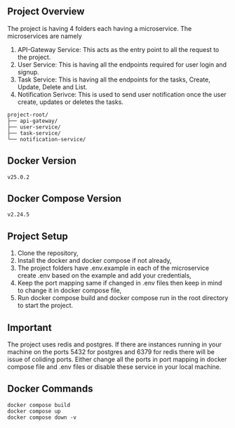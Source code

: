 ## Project Overview

The project is having 4 folders each having a microservice. The microservices are namely 
  1. API-Gateway Service: This acts as the entry point to all the request to the project.
  2. User Service: This is having all the endpoints required for user login and signup.
  3. Task Service: This is having all the endpoints for the tasks, Create, Update, Delete and List.
  4. Notification Serivce: This is used to send user notification once the user create, updates or deletes the tasks.
  
```
project-root/
├── api-gateway/
├── user-service/
├── task-service/
└── notification-service/
```

## Docker Version
```
v25.0.2

```

## Docker Compose Version
```
v2.24.5

```

## Project Setup

1. Clone the repository,
2. Install the docker and docker compose if not already,
3. The project folders have .env.example in each of the microservice create .env based on the example and add your credentials, 
4. Keep the port mapping same if changed in .env files then keep in mind to change it in docker compose file,
5. Run docker compose build and docker compose run in the root directory to start the project.


## Important 


The project uses redis and postgres. If there are instances running in your machine on the ports 5432 for postgres and 6379 for redis there will be issue of coliding ports. Either change all the ports in port mapping in docker compose file and .env files or disable these service in your local machine.



## Docker Commands

```
docker compose build
docker compose up
docker compose down -v

```

